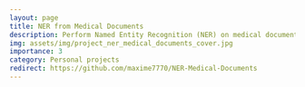 ```yaml
---
layout: page
title: NER from Medical Documents
description: Perform Named Entity Recognition (NER) on medical documents and medical literature, and annotates the PDFs with the recognized entities.
img: assets/img/project_ner_medical_documents_cover.jpg
importance: 3
category: Personal projects
redirect: https://github.com/maxime7770/NER-Medical-Documents
---
```

